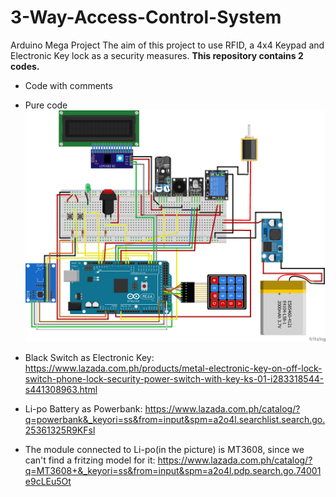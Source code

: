 # 3-Way-Access-Control-System
Arduino Mega Project 
The aim of this project to use RFID, a 4x4 Keypad and Electronic Key lock as a security measures.
**This repository contains 2 codes.**

* Code with comments
* Pure code
![Project Wirings](https://raw.githubusercontent.com/midac0522/3-Way-Access-Control-System/master/3-Way%20Access%20Control%20System/Misc/fritzing/3-Way%20Access%20Control%20System.png)

* Black Switch as Electronic Key: https://www.lazada.com.ph/products/metal-electronic-key-on-off-lock-switch-phone-lock-security-power-switch-with-key-ks-01-i283318544-s441308963.html
* Li-po Battery as Powerbank: https://www.lazada.com.ph/catalog/?q=powerbank&_keyori=ss&from=input&spm=a2o4l.searchlist.search.go.25361325R9KFsl
* The module connected to Li-po(in the picture) is MT3608, since we can't find a fritzing model for it: https://www.lazada.com.ph/catalog/?q=MT3608+&_keyori=ss&from=input&spm=a2o4l.pdp.search.go.74001e9cLEu5Ot
